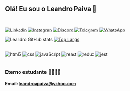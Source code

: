 ## Olá! Eu sou o Leandro Paiva 👋
<br/>

[![Linkedin](https://img.shields.io/badge/LinkedIn-0077B5?style=for-the-badge&logo=linkedin&logoColor=white)](https://www.linkedin.com/in/leandroapaiva/)
[![Instagran](https://img.shields.io/badge/Instagram-E4405F?style=for-the-badge&logo=instagram&logoColor=white)](https://www.instagram.com/o.leandropaiva/)
[![Discord](https://img.shields.io/badge/Discord-7289DA?style=for-the-badge&logo=discord&logoColor=white)](https://discord.com/channels/@me)
[![Telegram](https://img.shields.io/badge/Telegram-2CA5E0?style=for-the-badge&logo=telegram&logoColor=white)](https://web.telegram.org/z/#622122773)
[![WhatsApp](https://img.shields.io/badge/WhatsApp-25D366?style=for-the-badge&logo=whatsapp&logoColor=white)](https://api.whatsapp.com/send?phone=5512996681255&text=contato%20Leandro%20Paiva)




![Leandro GitHub stats](https://github-readme-stats.vercel.app/api?username=oleandropaiva&show_icons=true&theme=dark)
[![Top Langs](https://github-readme-stats.vercel.app/api/top-langs/?username=oleandropaiva&layout=compact&theme=dark)](https://github.com/anuraghazra/github-readme-stats)



<div style="display: inline_block"><br/>
  <img align="center" alt="html5" src="https://img.shields.io/badge/HTML5-E34F26?style=for-the-badge&logo=html5&logoColor=white" />
  <img align="center" alt="css" src="https://img.shields.io/badge/CSS-239120?&style=for-the-badge&logo=css3&logoColor=white" />
  <img align="center" alt="javaScript" src="https://img.shields.io/badge/JavaScript-F7DF1E?style=for-the-badge&logo=javascript&logoColor=black" />
  <img align="center" alt="react" src="https://img.shields.io/badge/React-20232A?style=for-the-badge&logo=react&logoColor=61DAFB" />
  <img align="center" alt="redux" src="https://img.shields.io/badge/Redux-593D88?style=for-the-badge&logo=redux&logoColor=white" />
  <img align="center" alt="jest" src="https://img.shields.io/badge/Jest-323330?style=for-the-badge&logo=Jest&logoColor=white" />
  </div><br/>

### Eterno estudante 🏋🏽‍♂️🚀

#### Email: leandroapaiva@yahoo.com

